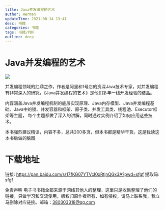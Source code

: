 ```yaml
---
title: Java并发编程的艺术
author: Herman
updateTime: 2021-08-14 13:41
desc: 书籍
categories: 书籍
tags: 书籍/PDF
outline: deep
---
```



# Java并发编程的艺术

![](https://cdn.jsdelivr.net/gh/silently9527/images/008i3skNgy1guann4114kj607i0at74b02.jpg)

并发编程领域的扛鼎之作，作者是阿里和1号店的资深Java技术专家，对并发编程有非常深入的研究，《Java并发编程的艺术》是他们多年一线开发经验的结晶。

内容涵盖Java并发编程机制的底层实现原理、Java内存模型、Java并发编程基础、Java中的锁、并发容器和框架、原子类、并发工具类、线程池、Executor框架等主题，
每个主题都做了深入的讲解，同时通过实例介绍了如何应用这些技术。

本书强烈建议精读，内容不多，总共200多页，但本书都是精华干货。这是我读这本书后做的脑图



# 下载地址
链接: https://pan.baidu.com/s/17fKG07YTVcl0xRtjnQGx3A?pwd=sfgf 提取码: sfgf



免责声明
电子书书籍全部来源于网络其他人的整理，这里只是收集整理了他们的链接，只做学习和交流使用，版权归原作者所有，如有侵权，请马上联系我，我立马删除对应链接。邮箱：380303318@qq.com

